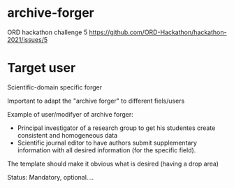 # archive-forger
ORD hackathon challenge 5 https://github.com/ORD-Hackathon/hackathon-2021/issues/5

# Target user

Scientific-domain specific forger

Important to adapt the "archive forger" to different fiels/users

Example of user/modifyer of archive forger:

- Principal investigator of a research group to get his studentes create consistent and homogeneous data
- Scientific journal editor to have authors submit supplementary information with all desired information (for the specific field).

The template should make it obvious what is desired (having a drop area)

Status: Mandatory, optional....

